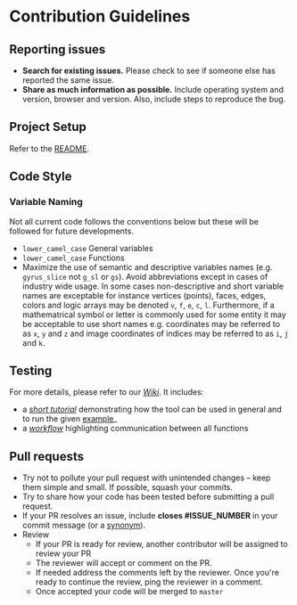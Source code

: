 # Contribution Guidelines

## Reporting issues

- **Search for existing issues.** Please check to see if someone else has reported the same issue.
- **Share as much information as possible.** Include operating system and version, browser and version. Also, include steps to reproduce the bug.

## Project Setup
Refer to the [README](README.md).

## Code Style

### Variable Naming
Not all current code follows the conventions below but these will be followed for future developments. 
- `lower_camel_case` General variables
- `lower_camel_case` Functions
- Maximize the use  of semantic and descriptive variables names (e.g. `gyrus_slice` not `g_sl` or `gs`). Avoid abbreviations except in cases of industry wide usage. In some cases non-descriptive and short variable names are exceptable for instance vertices (points), faces, edges, colors and logic arrays may be denoted `v`, `f`, `e`, `c`, `l`. Furthermore, if a mathematrical symbol or letter is commonly used for some entity it may be acceptable to use short names e.g. coordinates may be referred to as `x`, `y` and `z` and image coordinates of indices may be referred to as `i`, `j` and `k`.

## Testing

For more details, please refer to our _[Wiki](https://github.com/Edinburgh-Imaging/Masks2Metrics/wiki)_. It includes:
 * a _[short tutorial](https://github.com/Edinburgh-Imaging/Masks2Metrics/wiki/Short-tutorial)_ demonstrating how the tool can be used in general and to run the given [example](https://github.com/Edinburgh-Imaging/Masks2Metrics/tree/master/example.zip)_ 
 * a _[workflow](https://github.com/Edinburgh-Imaging/Masks2Metrics/wiki/Workflow)_ highlighting communication between all functions

## Pull requests
- Try not to pollute your pull request with unintended changes – keep them simple and small. If possible, squash your commits.
- Try to share how your code has been tested before submitting a pull request.
- If your PR resolves an issue, include **closes #ISSUE_NUMBER** in your commit message (or a [synonym](https://help.github.com/articles/closing-issues-via-commit-messages)).
- Review
    - If your PR is ready for review, another contributor will be assigned to review your PR
    - The reviewer will accept or comment on the PR. 
    - If needed address the comments left by the reviewer. Once you're ready to continue the review, ping the reviewer in a comment.
    - Once accepted your code will be merged to `master`